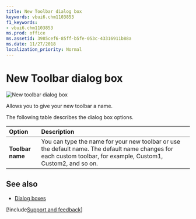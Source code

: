 ```yaml
---
title: New Toolbar dialog box
keywords: vbui6.chm1103853
f1_keywords:
- vbui6.chm1103853
ms.prod: office
ms.assetid: 3985cef6-85ff-b5fe-053c-43316911b88a
ms.date: 11/27/2018
localization_priority: Normal
---
```



# New Toolbar dialog box

![New toolbar dialog box](../../../images/newtbr_ZA01201633.gif)

Allows you to give your new toolbar a name.

The following table describes the dialog box options.

|Option|Description|
|:-----|:----------|
|**Toolbar name**|You can type the name for your new toolbar or use the default name. The default name changes for each custom toolbar, for example, Custom1, Custom2, and so on.|

## See also

- [Dialog boxes](../dialog-boxes.md)

[!include[Support and feedback](~/includes/feedback-boilerplate.md)]